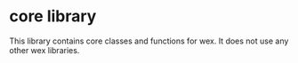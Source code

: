 # core library

This library contains core classes and functions for wex.
It does not use any other wex libraries.
